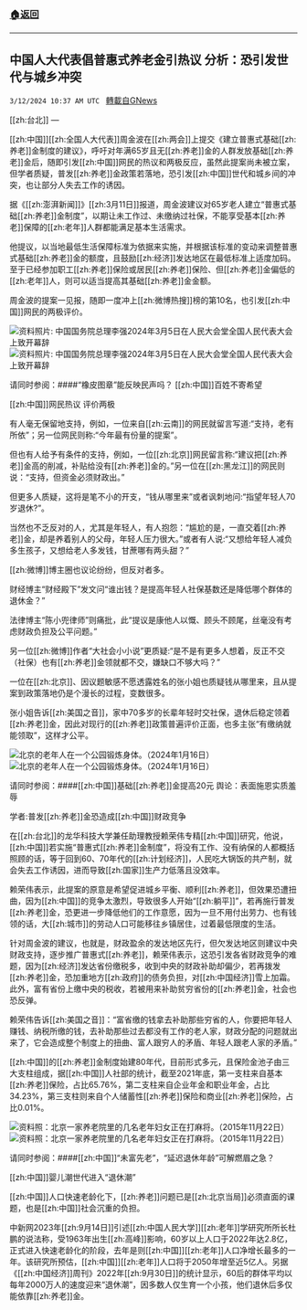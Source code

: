 ###  [:house:返回](README.md)
---


## 中国人大代表倡普惠式养老金引热议 分析：恐引发世代与城乡冲突
`3/12/2024 10:37 AM UTC ` [轉載自GNews](https://gnews.org/articles/2387394)

[[zh:台北]] — 

[[zh:中国]][[zh:全国人大代表]]周金波在[[zh:两会]]上提交《建立普惠式基础[[zh:养老]]金制度的建议》，呼吁对年满65岁且无[[zh:养老]]金的人群发放基础[[zh:养老]]金后，随即引发[[zh:中国]]网民的热议和两极反应，虽然此提案尚未被立案，但学者质疑，普发[[zh:养老]]金政策若落地，恐引发[[zh:中国]]世代和城乡间的冲突，也让部分人失去工作的诱因。

据《[[zh:澎湃新闻]]》[[zh:3月11日]]报道，周金波建议对65岁老人建立“普惠式基础[[zh:养老]]金制度”，以期让未工作过、未缴纳过社保，不能享受基本[[zh:养老]]保障的[[zh:老年]]人群都能满足基本生活需求。

他提议，以当地最低生活保障标准为依据来实施，并根据该标准的变动来调整普惠式基础[[zh:养老]]金的额度，且鼓励[[zh:经济]]发达地区在最低标准上适度加码。至于已经参加职工[[zh:养老]]保险或居民[[zh:养老]]保险、但[[zh:养老]]金偏低的[[zh:老年]]人，则可以适当提高其基础[[zh:养老]]金金额。

周金波的提案一见报，随即一度冲上[[zh:微博热搜]]榜的第10名，也引发[[zh:中国]]网民的两极评价。

![资料照片: 中国国务院总理李强2024年3月5日在人民大会堂全国人民代表大会上致开幕辞](https://gdb.voanews.com/a73dfa01-6211-4839-848f-976b1ea465a6_cx0_cy10_cw0_w100_r1.jpg "资料照片: 中国国务院总理李强2024年3月5日在人民大会堂全国人民代表大会上致开幕辞") ![资料照片: 中国国务院总理李强2024年3月5日在人民大会堂全国人民代表大会上致开幕辞](https://gdb.voanews.com/a73dfa01-6211-4839-848f-976b1ea465a6_cx0_cy10_cw0_w100_r1.jpg "资料照片: 中国国务院总理李强2024年3月5日在人民大会堂全国人民代表大会上致开幕辞")

请同时参阅：####“橡皮图章”能反映民声吗？ [[zh:中国]]百姓不寄希望

[[zh:中国]]网民热议 评价两极

有人毫无保留地支持，例如，一位来自[[zh:云南]]的网民就留言写道:“支持，老有所依”；另一位网民则称:“今年最有份量的提案”。

但也有人给予有条件的支持，例如，一位[[zh:北京]]网民留言称:“建议把[[zh:养老]]金高的削减，补贴给没有[[zh:养老]]金的。”另一位在[[zh:黑龙江]]的网民则说：“支持，但资金必须财政出。”

但更多人质疑，这将是笔不小的开支，“钱从哪里来”或者讽刺地问:“指望年轻人70岁退休?”。

当然也不乏反对的人，尤其是年轻人，有人抱怨：“尴尬的是，一直交着[[zh:养老]]金，却是养着别人的父母，年轻人压力很大。”或者有人说:“又想给年轻人减负多生孩子，又想给老人多发钱，甘蔗哪有两头甜？”

[[zh:微博]]博主圈也议论纷纷，但反对者多。

财经博主“财经殿下”发文问“谁出钱？是提高年轻人社保基数还是降低哪个群体的退休金？”

法律博主“陈小兜律师”则痛批，此“提议是康他人以慨、顾头不顾尾，丝毫没有考虑财政负担及公平问题。”

另一位[[zh:微博]]作者“大社会小小说”更质疑:“是不是有更多人想着，反正不交（社保）也有[[zh:养老]]金领就都不交，嫌缺口不够大吗？”

一位在[[zh:北京]]、因议题敏感不愿透露姓名的张小姐也质疑钱从哪里来，且从提案到政策落地仍是个漫长的过程，变数很多。

张小姐告诉[[zh:美国之音]]，家中70多岁的长辈年轻时交社保，退休后稳定领着[[zh:养老]]金，因此对现行的[[zh:养老]]政策普遍评价正面，也多主张“有缴纳就能领取”，这样才公平。

![北京的老年人在一个公园锻炼身体。（2024年1月16日）](https://gdb.voanews.com/01000000-c0a8-0242-8253-08dc3f60c5a6_cx0_cy10_cw0_w100_r1.jpg "北京的老年人在一个公园锻炼身体。（2024年1月16日）") ![北京的老年人在一个公园锻炼身体。（2024年1月16日）](https://gdb.voanews.com/01000000-c0a8-0242-8253-08dc3f60c5a6_cx0_cy10_cw0_w100_r1.jpg "北京的老年人在一个公园锻炼身体。（2024年1月16日）")

请同时参阅：####[[zh:中国]]基础[[zh:养老]]金提高20元 舆论：表面施恩实质羞辱

学者:普发[[zh:养老]]金恐造成[[zh:中国]]财政竞争

在[[zh:台北]]的龙华科技大学兼任助理教授赖荣伟专精[[zh:中国]]研究，他说，[[zh:中国]]若实施“普惠式[[zh:养老]]金制度”，将没有工作、没有纳保的人都概括照顾的话，等于回到60、70年代的[[zh:计划经济]]，人民吃大锅饭的共产制，就会失去工作诱因，进而导致[[zh:国家]]生产力低落且没效率。

赖荣伟表示，此提案的原意是希望促进城乡平衡、顺利[[zh:养老]]，但效果恐遭扭曲，因为[[zh:中国]]的竞争太激烈，导致很多人开始“[[zh:躺平]]”，若再施行普发[[zh:养老]]金，恐更进一步降低他们的工作意愿，因为一旦不用付出劳力、也有钱领的话，大[[zh:城市]]的劳动人口可能移往乡镇居住，过着最低限度的生活。

针对周金波的建议，也就是，财政盈余的发达地区先行，但欠发达地区则建议中央财政支持，逐步推广普惠式[[zh:养老]]，赖荣伟表示，这恐引发各省财政竞争的难题，因为[[zh:经济]]发达省份缴税多，收到中央的财政补助却偏少，若再拨发[[zh:养老]]金，恐加重地方[[zh:政府]]的债务负担，对[[zh:中国经济]]雪上加霜。此外，富有省份上缴中央的税收，若被用来补助贫穷省份的[[zh:养老]]金，社会也恐反弹。

赖荣伟告诉[[zh:美国之音]]：“富省缴的钱拿去补助那些穷省的人，你要把年轻人赚钱、纳税所缴的钱，去补助那些过去都没有工作的老人家，财政分配的问题就出来了，它会造成整个制度上的扭曲、富人跟穷人的矛盾、年轻人跟老人家的矛盾。”

[[zh:中国]]的[[zh:养老]]金制度始建80年代，目前形式多元，且保险金池子由三大支柱组成，据[[zh:中国]]人社部的统计，截至2021年底，第一支柱来自基本[[zh:养老]]保险，占比65.76%，第二支柱来自企业年金和职业年金，占比34.23%，第三支柱则来自个人储蓄性[[zh:养老]]保险和商业[[zh:养老]]保险，占比0.01%。

![资料照：北京一家养老院里的几名老年妇女正在打麻将。（2015年11月22日）](https://gdb.voanews.com/ABA230DA-F129-4132-AFAA-52FE761C9FDA_w100_r1.jpg "资料照：北京一家养老院里的几名老年妇女正在打麻将。（2015年11月22日）") ![资料照：北京一家养老院里的几名老年妇女正在打麻将。（2015年11月22日）](https://gdb.voanews.com/ABA230DA-F129-4132-AFAA-52FE761C9FDA_w100_r1.jpg "资料照：北京一家养老院里的几名老年妇女正在打麻将。（2015年11月22日）")

请同时参阅：####[[zh:中国]]“未富先老”，“延迟退休年龄”可解燃眉之急？

[[zh:中国]]婴儿潮世代进入“退休潮”

[[zh:中国]]人口快速老龄化下，[[zh:养老]]问题已是[[zh:北京当局]]必须直面的课题，也是[[zh:中国]]社会沉重的负担。

中新网2023年[[zh:9月14日]]引述[[zh:中国人民大学]][[zh:老年]]学研究所所长杜鹏的说法称，受1963年出生[[zh:高峰]]影响，60岁以上人口于2022年达2.8亿，正式进入快速老龄化的阶段，去年是则[[zh:中国]][[zh:老年]]人口净增长最多的一年。该研究所预估，[[zh:中国]][[zh:老年]]人口将于2050年增至近5亿人。另据《[[zh:中国经济]]周刊》2022年[[zh:9月30日]]的统计显示，60后的群体平均以每年2000万人的速度迎来“退休潮”，因多数人仅生育一个小孩，他们退休后多仅能依靠[[zh:养老]]金。
